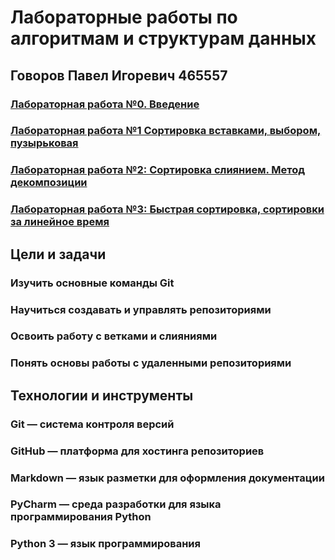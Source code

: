 # Лабораторные работы по алгоритмам и структурам данных
## Говоров Павел Игоревич 465557
### [Лабораторная работа №0. Введение](https://github.com/Seztor/algorithms/tree/main/lab0)
### [Лабораторная работа №1 Сортировка вставками, выбором, пузырьковая](https://github.com/Seztor/algorithms/tree/main/lab1)
### [Лабораторная работа №2: Сортировка слиянием. Метод декомпозиции](https://github.com/Seztor/algorithms/tree/main/lab2)
### [Лабораторная работа №3: Быстрая сортировка, сортировки за линейное время](https://github.com/Seztor/algorithms/tree/main/lab3)

## Цели и задачи
### Изучить основные команды Git
### Научиться создавать и управлять репозиториями
### Освоить работу с ветками и слияниями
### Понять основы работы с удаленными репозиториями


## Технологии и инструменты
### Git — система контроля версий
### GitHub — платформа для хостинга репозиториев
### Markdown — язык разметки для оформления документации
### PyCharm — среда разработки для языка программирования Python
### Python 3 — язык программирования
